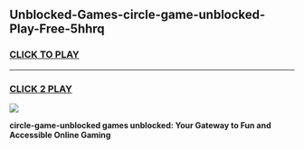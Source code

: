 
## Unblocked-Games-circle-game-unblocked-Play-Free-5hhrq
<h3>
<a href="https://premium76.site?title=circle-game-unblocked&ref=09A">CLICK TO PLAY</a></h3>
<hr>

<h3>
<a href="https://premium76.site?title=circle-game-unblocked&ref=09A">CLICK 2 PLAY</a>
  
</h3>

<a href="https://premium76.site?title=circle-game-unblocked&ref=09A"><img src="https://clearcache.store/games.png"></a>


**circle-game-unblocked games unblocked: Your Gateway to Fun and Accessible Online Gaming**
